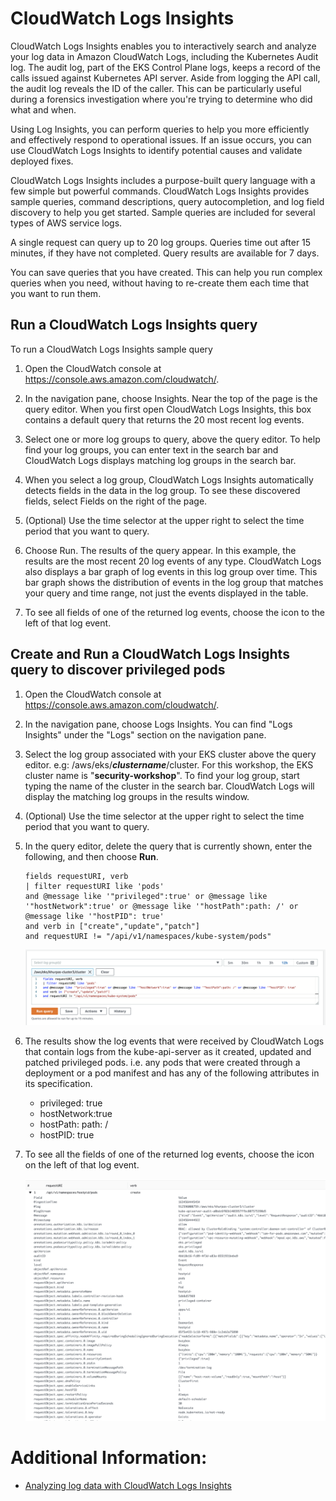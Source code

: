 # CloudWatch Logs Insights
CloudWatch Logs Insights enables you to interactively search and analyze your log data in Amazon CloudWatch Logs, including the Kubernetes Audit log. The audit log, part of the EKS Control Plane logs, keeps a record of the calls issued against Kubernetes API server. Aside from logging the API call, the audit log reveals the ID of the caller. This can be particularly useful during a forensics investigation where you're trying to determine who did what and when. 

Using Log Insights, you can perform queries to help you more efficiently and effectively respond to operational issues. If an issue occurs, you can use CloudWatch Logs Insights to identify potential causes and validate deployed fixes.

CloudWatch Logs Insights includes a purpose-built query language with a few simple but powerful commands. CloudWatch Logs Insights provides sample queries, command descriptions, query autocompletion, and log field discovery to help you get started. Sample queries are included for several types of AWS service logs.

A single request can query up to 20 log groups. Queries time out after 15 minutes, if they have not completed. Query results are available for 7 days.

You can save queries that you have created. This can help you run complex queries when you need, without having to re-create them each time that you want to run them.


## Run a CloudWatch Logs Insights query
To run a CloudWatch Logs Insights sample query

1. Open the CloudWatch console at https://console.aws.amazon.com/cloudwatch/.

2. In the navigation pane, choose Insights. Near the top of the page is the query editor. When you first open CloudWatch Logs Insights, this box contains a default query that returns the 20 most recent log events.

3. Select one or more log groups to query, above the query editor. To help find your log groups, you can enter text in the search bar and CloudWatch Logs displays matching log groups in the search bar.

4. When you select a log group, CloudWatch Logs Insights automatically detects fields in the data in the log group. To see these discovered fields, select Fields on the right of the page.

5. (Optional) Use the time selector at the upper right to select the time period that you want to query.

6. Choose Run. The results of the query appear. In this example, the results are the most recent 20 log events of any type. CloudWatch Logs also displays a bar graph of log events in this log group over time. This bar graph shows the distribution of events in the log group that matches your query and time range, not just the events displayed in the table.

7. To see all fields of one of the returned log events, choose the icon to the left of that log event.

## Create and Run a CloudWatch Logs Insights query to discover privileged pods
1. Open the CloudWatch console at https://console.aws.amazon.com/cloudwatch/.

2. In the navigation pane, choose Logs Insights. You can find "Logs Insights" under the "Logs" section on the navigation pane.

3. Select the log group associated with your EKS cluster above the query editor. e.g: /aws/eks/_**clustername**_/cluster. For this workshop, the EKS cluster name is "**security-workshop**". To find your log group, start typing the name of the cluster in the search bar. CloudWatch Logs will display the matching log groups in the results window.

4. (Optional) Use the time selector at the upper right to select the time period that you want to query.

5. In the query editor, delete the query that is currently shown, enter the following, and then choose **Run**. 

    ```
    fields requestURI, verb
    | filter requestURI like 'pods' 
    and @message like '"privileged":true' or @message like '"hostNetwork":true' or @message like '"hostPath":path: /' or @message like '"hostPID": true'
    and verb in ["create","update","patch"] 
    and requestURI != "/api/v1/namespaces/kube-system/pods"
    ```

    ![Sample Query](./images/sample_query.png)
<!--- Getting some deletes in the result set, though I'm not sure why -->
6. The results show the log events that were received by CloudWatch Logs that contain logs from the kube-api-server as it created, updated and patched privileged pods. i.e. any pods that were created through a deployment or a pod manifest and has any of the following attributes in its specification.

    * privileged: true
    * hostNetwork:true
    * hostPath: path: /
    * hostPID: true

7. To see all the fields of one of the returned log events, choose the icon on the left of that log event.

    ![Sample Query](./images/sample_query_fields.png)


# Additional Information:
- [Analyzing log data with CloudWatch Logs Insights](https://docs.aws.amazon.com/AmazonCloudWatch/latest/logs/AnalyzingLogData.html)
